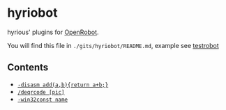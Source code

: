 # hyriobot
hyrious' plugins for [OpenRobot](https://github.com/RGSS3/openrobot).

You will find this file in `./gits/hyriobot/README.md`,
example see [testrobot](https://github.com/RGSS3/testrobot)

## Contents
- [`-disasm add(a,b){return a+b;}`](https://github.com/hyrious/hyriobot/blob/master/main.rb#L4)
- [`/deqrcode [pic]`](https://github.com/hyrious/hyriobot/blob/master/main.rb#L20)
- [`-win32const name`](https://github.com/hyrious/hyriobot/blob/master/main.rb#L26)
